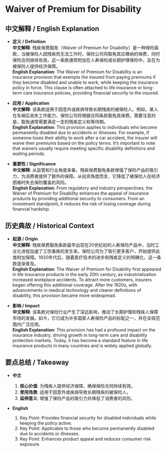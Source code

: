 # Waiver of Premium for Disability

## 中文解释 / English Explanation

* **定义 / Definition**  
  **中文解释**: 残疾保费豁免（Waiver of Premium for Disability）是一种保险条款，当被保险人因残疾而无法工作时，保险公司将豁免其应缴纳的保费，同时保险合同继续有效。这一条款通常附加在人寿保险或长期护理保险中，旨在为被保险人提供经济保障。  
  **English Explanation**: The Waiver of Premium for Disability is an insurance provision that exempts the insured from paying premiums if they become disabled and unable to work, while keeping the insurance policy in force. This clause is often attached to life insurance or long-term care insurance policies, providing financial security to the insured.

* **应用 / Application**  
  **中文解释**: 该条款适用于因意外或疾病导致长期残疾的被保险人。例如，某人在车祸后丧失工作能力，保险公司将根据合同条款豁免其保费。需要注意的是，豁免通常需要满足一定的残疾定义和等待期。  
  **English Explanation**: This provision applies to individuals who become permanently disabled due to accidents or illnesses. For example, if someone loses their ability to work after a car accident, the insurer will waive their premiums based on the policy terms. It’s important to note that waivers usually require meeting specific disability definitions and waiting periods.

* **重要性 / Significance**  
  **中文解释**: 从监管和行业角度来看，残疾保费豁免条款增强了保险产品的吸引力，为消费者提供了额外的保障。从投资角度而言，它降低了被保险人在经济困难时失去保险覆盖的风险。  
  **English Explanation**: From regulatory and industry perspectives, the Waiver of Premium for Disability enhances the appeal of insurance products by providing additional security to consumers. From an investment standpoint, it reduces the risk of losing coverage during financial hardship.

## 历史典故 / Historical Context

* **起源 / Origin**  
  **中文解释**: 残疾保费豁免条款最早出现在20世纪初的人寿保险产品中，当时工业化进程加速了工伤事故的发生率。保险公司为了吸引更多客户，开始提供此类附加保障。1920年代后，随着医疗技术的进步和残疾定义的明确化，这一条款逐渐普及。  
  **English Explanation**: The Waiver of Premium for Disability first appeared in life insurance products in the early 20th century, as industrialization increased workplace accidents. To attract more customers, insurers began offering this additional coverage. After the 1920s, with advancements in medical technology and clearer definitions of disability, this provision became more widespread.

* **影响 / Impact**  
  **中文解释**: 该条款对保险行业产生了深远影响，推动了长期护理和残疾人保障市场的发展。如今，它已成为许多国家人寿保险产品的标配之一，并在全球范围内广泛应用。  
  **English Explanation**: This provision has had a profound impact on the insurance industry, driving growth in long-term care and disability protection markets. Today, it has become a standard feature in life insurance products in many countries and is widely applied globally.

## 要点总结 / Takeaway

* **中文**  
  1. **核心价值**: 为残疾人提供经济保障，确保保险合同持续有效。  
  2. **使用场景**: 适用于因意外或疾病导致长期残疾的被保险人。  
  3. **延伸意义**: 增强了保险产品的吸引力并降低了消费者的风险。

* **English**  
  1. Key Point: Provides financial security for disabled individuals while keeping the policy active.  
  2. Key Point: Applicable to those who become permanently disabled due to accidents or illnesses.  
  3. Key Point: Enhances product appeal and reduces consumer risk exposure.